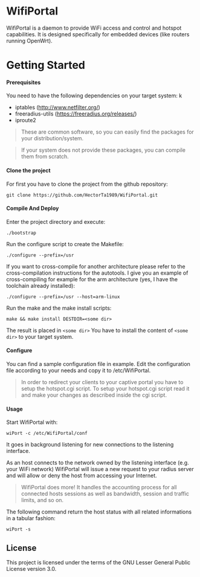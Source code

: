 # WifiPortal

WifiPortal is a daemon to provide WiFi access and control and hotspot capabilities. It is designed specifically for embedded devices (like routers running OpenWrt).

# Getting Started

#### Prerequisites

You need to have the following dependencies on your target system: k
- iptables (http://www.netfilter.org/)
- freeradius-utils (https://freeradius.org/releases/)
- iproute2

>These are common software, so you can easily find the packages for your distribution/system.

>If your system does not provide these packages, you can compile them from scratch.

#### Clone the project

For first you have to clone the project from the github repository:

```git
git clone https://github.com/HectorTa1989/WifiPortal.git
```

#### Compile And Deploy

Enter the project directory and execute:

```
./bootstrap
```

Run the configure script to create the Makefile:

```
./configure --prefix=/usr
```

If you want to cross-compile for another architecture please refer to the cross-compilation instructions
for the autotools. I give you an example of cross-compiling for example for the arm architecture
(yes, I have the toolchain already installed):

```
./configure --prefix=/usr --host=arm-linux
```

Run the make and the make install scripts:
```
make && make install DESTDIR=<some dir>
```

The result is placed in ```<some dir>``` You have to install the content of ```<some dir>``` to your target system.

#### Configure

You can find a sample configuration file in example. Edit the configuration file according to your needs and copy it to /etc/WifiPortal.

>In order to redirect your clients to your captive portal you have to setup the hotspot.cgi script. To setup
>your hotspot.cgi script read it and make your changes as described inside the cgi script.

#### Usage

Start WifiPortal with:

```
wiPort -c /etc/WifiPortal/conf
```

It goes in background listening for new connections to the listening interface.

As an host connects to the network owned by the listening interface (e.g. your WiFi network) WifiPortal will issue a new request
to your radius server and will allow or deny the host from accessing your Internet.

> WifiPortal does more! It handles the accounting process for all connected hosts sessions as well as bandwidth, session and traffic limits,
> and so on.

The following command return the host status with all related informations in a tabular fashion:

```
wiPort -s
```

## License

This project is licensed under the terms of the GNU Lesser General Public License version 3.0.

